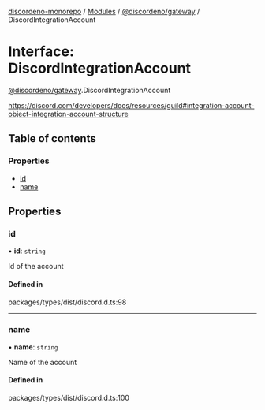 [discordeno-monorepo](../README.md) / [Modules](../modules.md) / [@discordeno/gateway](../modules/discordeno_gateway.md) / DiscordIntegrationAccount

# Interface: DiscordIntegrationAccount

[@discordeno/gateway](../modules/discordeno_gateway.md).DiscordIntegrationAccount

https://discord.com/developers/docs/resources/guild#integration-account-object-integration-account-structure

## Table of contents

### Properties

- [id](discordeno_gateway.DiscordIntegrationAccount.md#id)
- [name](discordeno_gateway.DiscordIntegrationAccount.md#name)

## Properties

### id

• **id**: `string`

Id of the account

#### Defined in

packages/types/dist/discord.d.ts:98

---

### name

• **name**: `string`

Name of the account

#### Defined in

packages/types/dist/discord.d.ts:100

